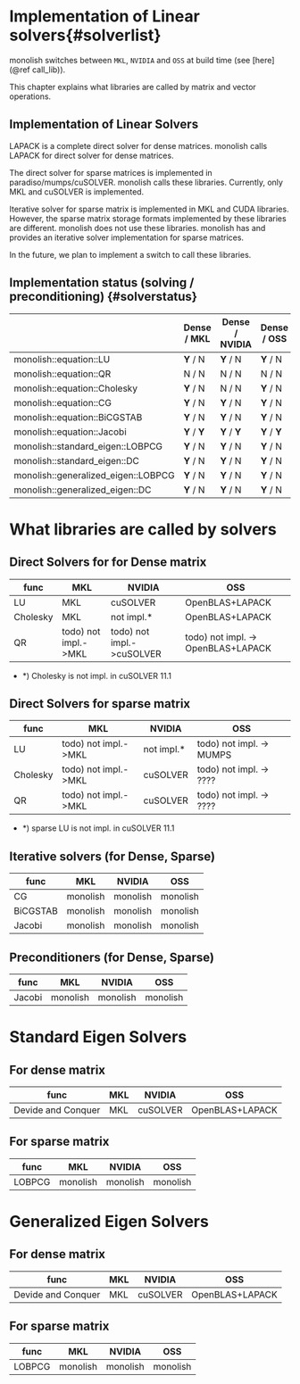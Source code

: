 # Implementation of Linear solvers{#solverlist}
monolish switches between `MKL`, `NVIDIA` and `OSS` at build time (see [here](@ref call_lib)).

This chapter explains what libraries are called by matrix and vector operations.

## Implementation of Linear Solvers
LAPACK is a complete direct solver for dense matrices. monolish calls LAPACK for direct solver for dense matrices.

The direct solver for sparse matrices is implemented in paradiso/mumps/cuSOLVER. monolish calls these libraries. Currently, only MKL and cuSOLVER is implemented.

Iterative solver for sparse matrix is implemented in MKL and CUDA libraries. However, the sparse matrix storage formats implemented by these libraries are different.
monolish does not use these libraries.
monolish has and provides an iterative solver implementation for sparse matrices.

In the future, we plan to implement a switch to call these libraries.


## Implementation status (solving / preconditioning) {#solverstatus}

|                                             | Dense / MKL   | Dense / NVIDIA | Dense / OSS   | Sparse / MKL  | Sparse / NVIDIA | Sparse / OSS  | LinearOperator   / MKL | LinearOperator / NVIDIA | LinearOperator / OSS |
|---------------------------------------------|---------------|----------------|---------------|---------------|-----------------|---------------|------------------------|-------------------------|----------------------|
| monolish::equation::LU                      | **Y** / N     | **Y** / N      | **Y** / N     | N / N         | N / N           | N / N         | N / N                  | N / N                   | N / N                |
| monolish::equation::QR                      | N / N         | N / N          | N / N         | N / N         | **Y** / N       | N / N         | N / N                  | N / N                   | N / N                |
| monolish::equation::Cholesky                | **Y** / N     | N / N          | **Y** / N     | N / N         | **Y** / N       | N / N         | N / N                  | N / N                   | N / N                |
| monolish::equation::CG                      | **Y** / N     | **Y** / N      | **Y** / N     | **Y** / N     | **Y** / N       | **Y** / N     | **Y** / N              | N / N                   | **Y** / N            |
| monolish::equation::BiCGSTAB                | **Y** / N     | **Y** / N      | **Y** / N     | **Y** / N     | **Y** / N       | **Y** / N     | **Y** / N              | N / N                   | **Y** / N            |
| monolish::equation::Jacobi                  | **Y** / **Y** | **Y** / **Y**  | **Y** / **Y** | **Y** / **Y** | **Y** / **Y**   | N / **Y**     | **Y** / **Y**          | N / N                   | **Y** / **Y**        |
| monolish::standard_eigen::LOBPCG            | **Y** / N     | **Y** / N      | **Y** / N     | **Y** / N     | **Y** / N       | **Y** / N     | **Y** / N              | N / N                   | **Y** / N            |
| monolish::standard_eigen::DC                | **Y** / N     | **Y** / N      | **Y** / N     | N / N         | N / N           | N / N         | N / N                  | N / N                   | N / N                |
| monolish::generalized_eigen::LOBPCG         | **Y** / N     | **Y** / N      | **Y** / N     | **Y** / N     | **Y** / N       | **Y** / N     | **Y** / N              | N / N                   | **Y** / N            |
| monolish::generalized_eigen::DC             | **Y** / N     | **Y** / N      | **Y** / N     | N / N         | N / N           | N / N         | N / N                  | N / N                   | N / N                |

# What libraries are called by solvers

## Direct Solvers for for Dense matrix
| func     | MKL                          | NVIDIA                    | OSS                                    |
|----------|------------------------------|---------------------------|--------------------------------------- |
| LU       | MKL                          | cuSOLVER                  | OpenBLAS+LAPACK                        |
| Cholesky | MKL                          | not impl.*                | OpenBLAS+LAPACK                        |
| QR       | todo) not impl.->MKL         | todo) not impl.->cuSOLVER | todo) not impl. -> OpenBLAS+LAPACK     |

- *) Cholesky is not impl. in cuSOLVER 11.1

## Direct Solvers for sparse matrix
| func     | MKL                            | NVIDIA           | OSS                             |
|----------|--------------------------------|------------------|-------------------------------- |
| LU       | todo) not impl.->MKL           | not impl.*       | todo) not impl. -> MUMPS        |
| Cholesky | todo) not impl.->MKL           | cuSOLVER         | todo) not impl. -> ????         |
| QR       | todo) not impl.->MKL           | cuSOLVER         | todo) not impl. -> ????         |

- *) sparse LU is not impl. in cuSOLVER 11.1

## Iterative solvers (for Dense, Sparse)

| func     | MKL            | NVIDIA         | OSS            |
|----------|----------------|----------------|----------------|
| CG       | monolish       | monolish       | monolish       |
| BiCGSTAB | monolish       | monolish       | monolish       |
| Jacobi   | monolish       | monolish       | monolish       |

## Preconditioners (for Dense, Sparse)

| func   | MKL            | NVIDIA   | OSS      |
|--------|----------------|----------|----------|
| Jacobi | monolish       | monolish | monolish |

# Standard Eigen Solvers

## For dense matrix

| func                     | MKL       | NVIDIA         | OSS             |
|--------------------------|-----------|----------------|-----------------|
| Devide and Conquer       | MKL       | cuSOLVER       | OpenBLAS+LAPACK |

## For sparse matrix

| func                     | MKL       | NVIDIA         | OSS             |
|--------------------------|-----------|----------------|-----------------|
| LOBPCG                   | monolish  | monolish       | monolish        |

# Generalized Eigen Solvers

## For dense matrix

| func                     | MKL       | NVIDIA         | OSS             |
|--------------------------|-----------|----------------|-----------------|
| Devide and Conquer       | MKL       | cuSOLVER       | OpenBLAS+LAPACK |


## For sparse matrix

| func                     | MKL       | NVIDIA         | OSS             |
|--------------------------|-----------|----------------|-----------------|
| LOBPCG                   | monolish  | monolish       | monolish        |
